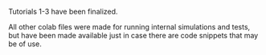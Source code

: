 Tutorials 1-3 have been finalized.

All other colab files were made for running internal simulations and tests, but have been made available just in case there are code snippets that may be of use.
